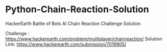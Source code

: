 # Python-Chain-Reaction-Solution
HackerEarth Battle of Bots AI Chain Reaction Challenge Solution

Challenge :  https://www.hackerearth.com/problem/multiplayer/chainreaction/
Solution Link: https://www.hackerearth.com/submission/7019905/
